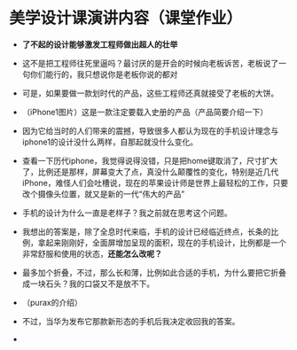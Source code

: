 # 美学设计课演讲内容（课堂作业）

- **了不起的设计能够激发工程师做出超人的壮举** 

- 这不是把工程师往死里逼吗？最讨厌的是开会的时候向老板诉苦，老板说了一句你们能行的，我只想说你是老板你说的都对

- 可是，如果要做一款划时代的产品，这些工程师还真就接受了老板的大饼。

- （iPhone1图片）这是一款注定要载入史册的产品（产品简要介绍一下）

- 因为它给当时的人们带来的震撼，导致很多人都认为现在的手机设计理念与iphone1的设计没什么两样，自那起就没什么变化。

- 查看一下历代iphone，我觉得说得没错，只是把home键取消了，尺寸扩大了，比例还是那样，屏幕变大了点，真没什么颠覆性的变化，特别是近几代iPhone，难怪人们会吐槽说，现在的苹果设计师是世界上最轻松的工作，只要改个摄像头位置，就又是新的一代“伟大的产品”

- 手机的设计为什么一直是老样子？我之前就在思考这个问题。

- 我想出的答案是，除了全息时代来临，手机的设计已经临近终点，长条的比例，拿起来刚刚好，全面屏增加呈现的面积，现在的手机设计，比例都是一个非常舒服和使用的状态，**还能怎么改呢？** 

- 最多加个折叠，不过，那么长和薄，比例如此合适的手机，为什么要把它折叠成一块石头？我的口袋又不是放不下。

- （purax的介绍）
- 不过，当华为发布它那款新形态的手机后我决定收回我的答案。

- 
